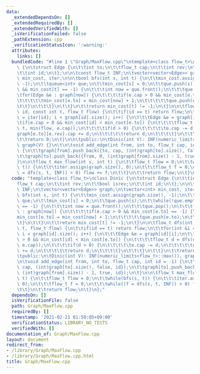 ```yaml
---
data:
  _extendedDependsOn: []
  _extendedRequiredBy: []
  _extendedVerifiedWith: []
  _isVerificationFailed: false
  _pathExtension: cpp
  _verificationStatusIcon: ':warning:'
  attributes:
    links: []
  bundledCode: "#line 1 \"Graph/MaxFlow.cpp\"\ntemplate<class flow_t>\nclass Dinic\
    \ {\n\tstruct Edge {\n\t\tint to;\n\t\tflow_t cap;\n\t\tint rev;\n\t\tbool isrev;\n\
    \t\tint id;\n\t};\n\n\tconst flow_t INF;\n\tvector<vector<Edge>> graph;\n\tvector<int>\
    \ min_cost, iter;\n\n\tbool bfs(int s, int t) {\n\t\tmin_cost.assign(graph.size(),\
    \ -1);\n\t\tqueue<int> que;\n\t\tmin_cost[s] = 0;\n\t\tque.push(s);\n\t\twhile(!que.empty()\
    \ && min_cost[t] == -1) {\n\t\t\tint now = que.front();\n\t\t\tque.pop();\n\t\t\
    \tfor(Edge &e : graph[now]) {\n\t\t\t\tif(e.cap > 0 && min_cost[e.to] == -1) {\n\
    \t\t\t\t\tmin_cost[e.to] = min_cost[now] + 1;\n\t\t\t\t\tque.push(e.to);\n\t\t\
    \t\t}\n\t\t\t}\n\t\t}\n\t\treturn min_cost[t] != -1;\n\t}\n\n\tflow_t dfs(int\
    \ id, const int t, flow_t flow) {\n\t\tif(id == t) return flow;\n\t\tfor(int &i\
    \ = iter[id]; i < graph[id].size(); i++) {\n\t\t\tEdge &e = graph[id][i];\n\t\t\
    \tif(e.cap > 0 && min_cost[id] < min_cost[e.to]) {\n\t\t\t\tflow_t d = dfs(e.to,\
    \ t, min(flow, e.cap));\n\t\t\t\tif(d > 0) {\n\t\t\t\t\te.cap -= d;\n\t\t\t\t\t\
    graph[e.to][e.rev].cap += d;\n\t\t\t\t\treturn d;\n\t\t\t\t}\n\t\t\t}\n\t\t}\n\
    \t\treturn 0;\n\t}\n\n\tpublic:\n\tDinic(int V): INF(numeric_limits<flow_t>::max()),\
    \ graph(V) {}\n\t\n\tvoid add_edge(int from, int to, flow_t cap, int id = -1)\
    \ {\n\t\tgraph[from].push_back({to, cap, (int)graph[to].size(), false, id});\n\
    \t\tgraph[to].push_back({from, 0, (int)graph[from].size() - 1, true, id});\n\t\
    }\n\n\tflow_t max_flow(int s, int t) {\n\t\tflow_t flow = 0;\n\t\twhile(bfs(s,\
    \ t)) {\n\t\t\titer.assign(graph.size(), 0);\n\t\t\tflow_t f = 0;\n\t\t\twhile((f\
    \ = dfs(s, t, INF)) > 0) flow += f;\n\t\t}\n\t\treturn flow;\n\t}\n};\n"
  code: "template<class flow_t>\nclass Dinic {\n\tstruct Edge {\n\t\tint to;\n\t\t\
    flow_t cap;\n\t\tint rev;\n\t\tbool isrev;\n\t\tint id;\n\t};\n\n\tconst flow_t\
    \ INF;\n\tvector<vector<Edge>> graph;\n\tvector<int> min_cost, iter;\n\n\tbool\
    \ bfs(int s, int t) {\n\t\tmin_cost.assign(graph.size(), -1);\n\t\tqueue<int>\
    \ que;\n\t\tmin_cost[s] = 0;\n\t\tque.push(s);\n\t\twhile(!que.empty() && min_cost[t]\
    \ == -1) {\n\t\t\tint now = que.front();\n\t\t\tque.pop();\n\t\t\tfor(Edge &e\
    \ : graph[now]) {\n\t\t\t\tif(e.cap > 0 && min_cost[e.to] == -1) {\n\t\t\t\t\t\
    min_cost[e.to] = min_cost[now] + 1;\n\t\t\t\t\tque.push(e.to);\n\t\t\t\t}\n\t\t\
    \t}\n\t\t}\n\t\treturn min_cost[t] != -1;\n\t}\n\n\tflow_t dfs(int id, const int\
    \ t, flow_t flow) {\n\t\tif(id == t) return flow;\n\t\tfor(int &i = iter[id];\
    \ i < graph[id].size(); i++) {\n\t\t\tEdge &e = graph[id][i];\n\t\t\tif(e.cap\
    \ > 0 && min_cost[id] < min_cost[e.to]) {\n\t\t\t\tflow_t d = dfs(e.to, t, min(flow,\
    \ e.cap));\n\t\t\t\tif(d > 0) {\n\t\t\t\t\te.cap -= d;\n\t\t\t\t\tgraph[e.to][e.rev].cap\
    \ += d;\n\t\t\t\t\treturn d;\n\t\t\t\t}\n\t\t\t}\n\t\t}\n\t\treturn 0;\n\t}\n\n\
    \tpublic:\n\tDinic(int V): INF(numeric_limits<flow_t>::max()), graph(V) {}\n\t\
    \n\tvoid add_edge(int from, int to, flow_t cap, int id = -1) {\n\t\tgraph[from].push_back({to,\
    \ cap, (int)graph[to].size(), false, id});\n\t\tgraph[to].push_back({from, 0,\
    \ (int)graph[from].size() - 1, true, id});\n\t}\n\n\tflow_t max_flow(int s, int\
    \ t) {\n\t\tflow_t flow = 0;\n\t\twhile(bfs(s, t)) {\n\t\t\titer.assign(graph.size(),\
    \ 0);\n\t\t\tflow_t f = 0;\n\t\t\twhile((f = dfs(s, t, INF)) > 0) flow += f;\n\
    \t\t}\n\t\treturn flow;\n\t}\n};"
  dependsOn: []
  isVerificationFile: false
  path: Graph/MaxFlow.cpp
  requiredBy: []
  timestamp: '2021-02-21 01:50:05+09:00'
  verificationStatus: LIBRARY_NO_TESTS
  verifiedWith: []
documentation_of: Graph/MaxFlow.cpp
layout: document
redirect_from:
- /library/Graph/MaxFlow.cpp
- /library/Graph/MaxFlow.cpp.html
title: Graph/MaxFlow.cpp
---
```

